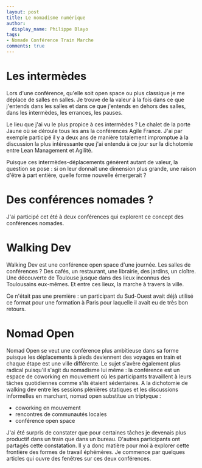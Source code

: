 ```yaml
---
layout: post
title: Le nomadisme numérique
author:
  display_name: Philippe Blayo
tags:
- Nomade Conférence Train Marche
comments: true
---
```

# Les intermèdes

Lors d'une conférence, qu'elle soit open space ou plus classique je me déplace de salles en salles.
Je trouve de la valeur à la fois dans ce que j'entends dans les salles et dans ce que j'entends en dehors des salles, dans les intermèdes, les errances, les pauses.

Le lieu que j'ai vu le plus propice à ces intermèdes ? Le chalet de la porte Jaune où se déroule tous les ans la conférences Agile France. J'ai par exemple participé il y a deux ans de manière totalement impromptue à la discussion la plus intéressante que j'ai entendu à ce jour sur la dichotomie entre Lean Management et Agilité.

Puisque ces intermèdes-déplacements génèrent autant de valeur, la question se pose : si on leur donnait une dimension plus grande, une raison d'être à part entière, quelle forme nouvelle émergerait ?

# Des conférences nomades ?

J'ai participé cet été à deux conférences qui explorent ce concept des conférences nomades.

# Walking Dev

Walking Dev est une conférence open space d'une journée. Les salles de conférences ? Des cafés, un restaurant, une librairie, des jardins, un cloître. Une découverte de Toulouse jusque dans des lieux inconnus des Toulousains eux-mêmes. Et entre ces lieux, la marche à travers la ville.

Ce n'était pas une première : un participant du Sud-Ouest avait déjà utilisé ce format pour une formation à Paris pour laquelle il avait eu de très bon retours.

# Nomad Open

Nomad Open se veut une conférence plus ambitieuse dans sa forme puisque les déplacements à pieds deviennent des voyages en train et chaque étape est une ville différente. Le sujet s'avère également plus radical puisqu'il s'agit du nomadisme lui même : la conférence est un espace de coworking en mouvement où les participants travaillent à leurs tâches quotidiennes comme s'ils étaient sédentaires. A la dichotomie de walking dev entre les sessions plénières statiques et les discussions informelles en marchant, nomad open substitue un triptyque :
- coworking en mouvement
- rencontres de communautés locales
- conférence open space

J'ai été surpris de constater que pour certaines tâches je devenais plus productif dans un train que dans un bureau. D'autres participants ont partagés cette constatation. Il y a donc matière pour moi à explorer cette frontière des formes de travail éphémères. Je commence par quelques articles qui ouvre des fenêtres sur ces deux conférences.
